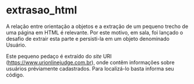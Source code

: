# extrasao_html

A relação entre orientação a objetos e a extração de um pequeno trecho de uma página em HTML é relevante. Por este motivo, em sala, foi lançado o desafio de extrair esta parte e persisti-la em um objeto denominado Usuário.

Este pequeno pedaço é extraído do _site_ URI (https://www.urionlinejudge.com.br), onde contêm informações sobre usuários préviamente cadastrados. Para localizá-lo basta informa seu código.
